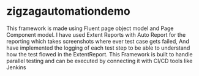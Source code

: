 # zigzagautomationdemo
This framework is made  using Fluent page object model and Page Component model.
I have used Extent Reports with Auto Report for the reporting which takes screenshots where ever test case gets failed, And have implemented the logging of each test step to be able to understand how the test flowed in the ExtentReport.
This Framework is built to handle parallel testing and can be executed by connecting it with CI/CD tools like Jenkins
